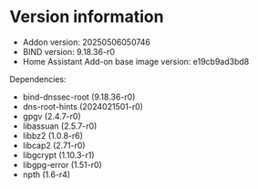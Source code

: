 # Version information

 * Addon version: 20250506050746
 * BIND version: 9.18.36-r0
 * Home Assistant Add-on base image version: e19cb9ad3bd8

Dependencies:
 * bind-dnssec-root (9.18.36-r0)
 * dns-root-hints (2024021501-r0)
 * gpgv (2.4.7-r0)
 * libassuan (2.5.7-r0)
 * libbz2 (1.0.8-r6)
 * libcap2 (2.71-r0)
 * libgcrypt (1.10.3-r1)
 * libgpg-error (1.51-r0)
 * npth (1.6-r4)
